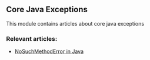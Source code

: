 ## Core Java Exceptions

This module contains articles about core java exceptions

### Relevant articles:
- [NoSuchMethodError in Java](https://www.baeldung.com/java-chained-exceptions)
